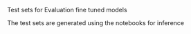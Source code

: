 Test sets for Evaluation fine tuned models

The test sets are generated using the notebooks for inference
